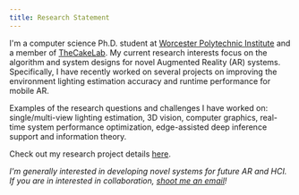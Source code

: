 ```yaml
---
title: Research Statement
---
```


I'm a computer science Ph.D. student at [Worcester Polytechnic Institute](https://wpi.edu) and a member of [TheCakeLab](https://cake.wpi.edu).
My current research interests focus on the algorithm and system designs for novel Augmented Reality (AR) systems.
Specifically, I have recently worked on several projects on improving the environment lighting estimation accuracy and runtime performance for mobile AR.

Examples of the research questions and challenges I have worked on: single/multi-view lighting estimation, 3D vision, computer graphics, real-time system performance optimization, edge-assisted deep inference support and information theory.

Check out my research project details [here](/project/).

*I'm generally interested in developing novel systems for future AR and HCI. If you are in interested in collaboration, [shoot me an email](mailto:yiqinzhao@outlook.com)!*
